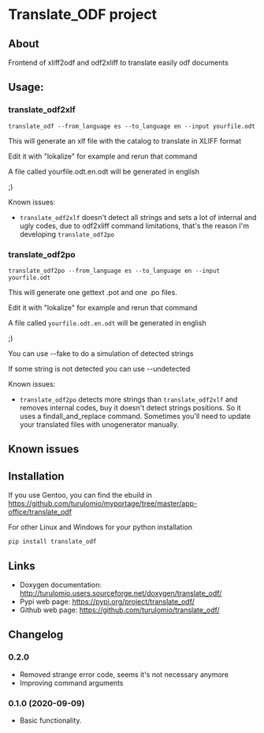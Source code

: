 # Translate_ODF project

## About

Frontend of xliff2odf and odf2xliff to translate easily odf documents

## Usage:

### translate_odf2xlf

`translate_odf --from_language es --to_language en --input yourfile.odt`

This will generate an xlf file with the catalog to translate in XLIFF format

Edit it with "lokalize" for example and rerun that command

A file called yourfile.odt.en.odt will be generated in english

;)

Known issues:

- `translate_odf2xlf` doesn't detect all strings and sets a lot of internal and ugly codes, due to odf2xliff command limitations, that's the reason I'm developing `translate_odf2po`


### translate_odf2po

`translate_odf2po --from_language es --to_language en --input yourfile.odt`

This will generate one gettext .pot and one .po files. 

Edit it with "lokalize" for example and rerun that command

A file called `yourfile.odt.en.odt` will be generated in english

;)

You can use --fake to do a simulation of detected strings

If some string is not detected you can use --undetected 

Known issues:

- `translate_odf2po` detects more strings than `translate_odf2xlf` and removes internal codes, buy it doesn't detect strings positions. So it uses a findall_and_replace command. Sometimes you'll need to update your translated files with unogenerator manually.


## Known issues



## Installation

If you use Gentoo, you can find the ebuild in https://github.com/turulomio/myportage/tree/master/app-office/translate_odf

For other Linux and Windows for your python installation

`pip install translate_odf`

## Links

- Doxygen documentation: http://turulomio.users.sourceforge.net/doxygen/translate_odf/
- Pypi web page: https://pypi.org/project/translate_odf/
- Github web page: https://github.com/turulomio/translate_odf/

## Changelog

### 0.2.0

- Removed strange error code, seems it's not necessary anymore
- Improving command arguments 

### 0.1.0 (2020-09-09)

- Basic functionality.
